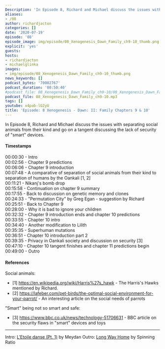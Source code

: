 ```yaml
---
Description: 'In Episode 8, Richard and Michael discuss the issues with separating social animals from their kind and go on a tangent discussing the lack of security of "smart" devices.'
aliases:
- /08
author: richardjacton
categories: []
date: '2020-07-19'
episode: '08'
episode_image: img/episode/08_Xenogenesis_Dawn_Family_ch9-10_thumb.png
explicit: 'yes'
guests:
hosts:
- richardjacton
- michaelglinka
images:
- img/episode/08_Xenogenesis_Dawn_Family_ch9-10_thumb.png
news_keywords: []
podcast_bytes: '70002767'
podcast_duration: '00:50:40'
#podcast_file: 08_Xenogenesis_Dawn_Family_ch9-10/08_Xenogenesis_Dawn_Family_ch9-10.mp3
podcast_file: 08_Xenogenesis_Dawn_Family_ch9-10.mp3
tags: []
youtube: x4pab-lG2yU
title: 'Episode: 8 Xenogenesis - Dawn: II: Family Chapters 9 & 10'
---
```


In Episode 8, Richard and Michael discuss the issues with separating social animals from their kind and go on a tangent discussing the lack of security of "smart" devices.

#### Timestamps

00:00:30 - Intro\
00:02:56 - Chapter 9 predictions\
00:06:06 - Chapter 9 introduction\
00:07:48 - A comparative of separation of social animals from their kind to separation of humans by the Oankali [1, 2]\
00:11:21 - Nikanj's bomb drop\
00:15:58 - Continuation on chapter 9 summary\
00:17:55 - Back to discussion on genetic memory and clones\
00:24:33 - "Permutation City" by Greg Egan - suggestion by Richard\
00:25:51 - Back to Chapter 9\
00:28:00 - Why it is bad to ignore your children\
00:32:32 - Chapter 9 introduction ends and chapter 10 predictions\
00:33:55 - Chapter 10 intro\
00:34:40 - Another modification to Lilith\
00:35:35 - Superhuman mutations\
00:36:51 - Chapter 10 introduction part 2\
00:39:35 - Privacy in Oankali society and discussion on security [3]\
00:47:10 - Chapter 10 tangent finishes and chapter 11 predictions begin\
00:49:00 - Outro

#### References

Social animals:

- [1] https://en.wikipedia.org/wiki/Harris%27s_hawk - The Harris's Hawks mentioned by Richard.
- [2] https://lafeber.com/pet-birds/the-optimal-social-environment-for-your-parrot/ - An interesting article on the social needs of parrots

"Smart" being not so smart and safe:

- [3] https://www.bbc.co.uk/news/technology-51706631 - BBC article on the security flaws in "smart" devices and toys

---
Intro: [L'Etoile danse (Pt. 1)](https://freemusicarchive.org/music/Meydan/Havor/6-_LEtoile_danse_Pt_1_1738) by Meydan
Outro: [Long Way Home](https://freemusicarchive.org/music/Spinning_Ratio/Long_Way_Home/Long_Way_Home) by Spinning Ratio

